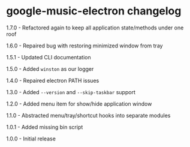 # google-music-electron changelog
1.7.0 - Refactored again to keep all application state/methods under one roof

1.6.0 - Repaired bug with restoring minimized window from tray

1.5.1 - Updated CLI documentation

1.5.0 - Added `winston` as our logger

1.4.0 - Repaired electron PATH issues

1.3.0 - Added `--version` and `--skip-taskbar` support

1.2.0 - Added menu item for show/hide application window

1.1.0 - Abstracted menu/tray/shortcut hooks into separate modules

1.0.1 - Added missing bin script

1.0.0 - Initial release
